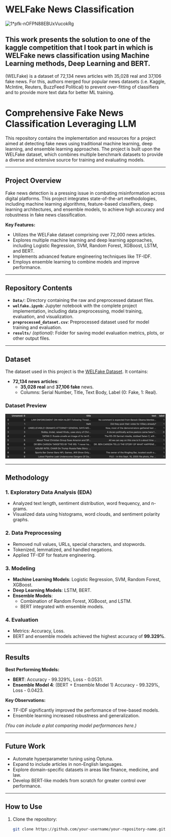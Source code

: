 # WELFake News Classification


![1*pfk-nOFPN88EBUxVucokRg](https://github.com/Ceasor06/WELFake-News-Classification/assets/105945382/c464b6ab-39f0-4040-9cbb-d7d3cd327f1c)

## This work presents the solution to one of the kaggle competition that I took part in which is WELFake news classification using Machine Learning methods, Deep Learning and BERT.


(WELFake) is a dataset of 72,134 news articles with 35,028 real and 37,106 fake news. For this, authors merged four popular news datasets (i.e. Kaggle, McIntire, Reuters, BuzzFeed Political) to prevent over-fitting of classifiers and to provide more text data for better ML training.



# Comprehensive Fake News Classification Leveraging LLM

This repository contains the implementation and resources for a project aimed at detecting fake news using traditional machine learning, deep learning, and ensemble learning approaches. The project is built upon the WELFake dataset, which combines multiple benchmark datasets to provide a diverse and extensive source for training and evaluating models.

---

## Project Overview

Fake news detection is a pressing issue in combating misinformation across digital platforms. This project integrates state-of-the-art methodologies, including machine learning algorithms, feature-based classifiers, deep learning architectures, and ensemble models, to achieve high accuracy and robustness in fake news classification.

**Key Features:**
- Utilizes the WELFake dataset comprising over 72,000 news articles.
- Explores multiple machine learning and deep learning approaches, including Logistic Regression, SVM, Random Forest, XGBoost, LSTM, and BERT.
- Implements advanced feature engineering techniques like TF-IDF.
- Employs ensemble learning to combine models and improve performance.

---

## Repository Contents

- **`Data/`**: Directory containing the raw and preprocessed dataset files.
- **`welfake.ipynb`**: Jupyter notebook with the complete project implementation, including data preprocessing, model training, evaluation, and visualization.
- **`preprocessed_dataset.csv`**: Preprocessed dataset used for model training and evaluation.
- **`results/`** *(optional)*: Folder for saving model evaluation metrics, plots, or other output files.

---

## Dataset

The dataset used in this project is the [WELFake Dataset](https://www.kaggle.com/datasets/saurabhshahane/fake-news-classification). It contains:
- **72,134 news articles**:
  - **35,028 real** and **37,106 fake** news.
  - Columns: Serial Number, Title, Text Body, Label (0: Fake, 1: Real).

### Dataset Preview
![Dataset Preview](/Datset_header.png)


---

## Methodology

### 1. **Exploratory Data Analysis (EDA)**
- Analyzed text length, sentiment distribution, word frequency, and n-grams.
- Visualized data using histograms, word clouds, and sentiment polarity graphs.

### 2. **Data Preprocessing**
- Removed null values, URLs, special characters, and stopwords.
- Tokenized, lemmatized, and handled negations.
- Applied TF-IDF for feature engineering.

### 3. **Modeling**
- **Machine Learning Models**: Logistic Regression, SVM, Random Forest, XGBoost.
- **Deep Learning Models**: LSTM, BERT.
- **Ensemble Models**:
  - Combination of Random Forest, XGBoost, and LSTM.
  - BERT integrated with ensemble models.

### 4. **Evaluation**
- Metrics: Accuracy, Loss.
- BERT and ensemble models achieved the highest accuracy of **99.329%**.

---

## Results

**Best Performing Models:**
- **BERT**: Accuracy - 99.329%, Loss - 0.0531.
- **Ensemble Model 4**: (BERT + Ensemble Model 1) Accuracy - 99.329%, Loss - 0.0423.

**Key Observations:**
- TF-IDF significantly improved the performance of tree-based models.
- Ensemble learning increased robustness and generalization.

*(You can include a plot comparing model performances here.)*

---

## Future Work

- Automate hyperparameter tuning using Optuna.
- Expand to include articles in non-English languages.
- Explore domain-specific datasets in areas like finance, medicine, and law.
- Develop BERT-like models from scratch for greater control over performance.

---

## How to Use

1. Clone the repository:
   ```bash
   git clone https://github.com/your-username/your-repository-name.git
